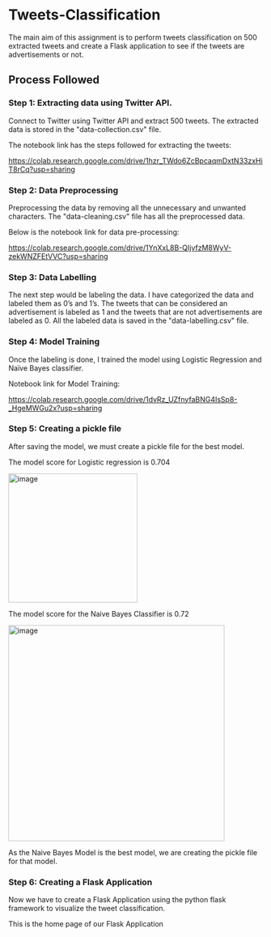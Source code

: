 # Tweets-Classification

The main aim of this assignment is to perform tweets classification on 500 extracted tweets and create a Flask application to see if the tweets are advertisements or not.

## Process Followed

### Step 1: Extracting data using Twitter API.
Connect to Twitter using Twitter API and extract 500 tweets. The extracted data is stored in the "data-collection.csv" file.

The notebook link has the steps followed for extracting the tweets:

https://colab.research.google.com/drive/1hzr_TWdo6ZcBpcaqmDxtN33zxHiT8rCq?usp=sharing

### Step 2: Data Preprocessing
Preprocessing the data by removing all the unnecessary and unwanted characters. The "data-cleaning.csv" file has all the preprocessed data.

Below is the notebook link for data pre-processing:

https://colab.research.google.com/drive/1YnXxL8B-QIjvfzM8WyV-zekWNZFEtVVC?usp=sharing

### Step 3: Data Labelling
The next step would be labeling the data. I have categorized the data and labeled them as 0’s and 1’s. The tweets that can be considered an advertisement is labeled as 1 and the tweets that are not advertisements are labeled as 0.
All the labeled data is saved in the "data-labelling.csv" file.

### Step 4: Model Training
Once the labeling is done, I trained the model using Logistic Regression and Naïve Bayes classifier.

Notebook link for Model Training:

https://colab.research.google.com/drive/1dvRz_UZfnyfaBNG4IsSp8-_HgeMWGu2x?usp=sharing

### Step 5: Creating a pickle file
After saving the model, we must create a pickle file for the best model.

The model score for Logistic regression is 0.704

<img width="255" alt="image" src="https://user-images.githubusercontent.com/99624135/207203424-87ca548e-a997-4036-9a9e-a92b9f83fb13.png">

The model score for the Naive Bayes Classifier is 0.72

<img width="427" alt="image" src="https://user-images.githubusercontent.com/99624135/207203564-9db6dc83-de15-48b0-aee8-e7151ddf6c4a.png">

As the Naive Bayes Model is the best model, we are creating the pickle file for that model.

### Step 6: Creating a Flask Application
Now we have to create a Flask Application using the python flask framework to visualize the tweet classification.

This is the home page of our Flask Application






